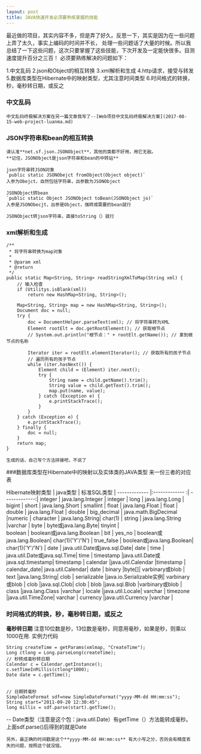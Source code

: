 ```yaml
---
layout: post
title: JAVA快速开发必须要熟练掌握的技能
---
```


最近做的项目，其实内容不多，但是弄了好久。反思一下，其实是因为在一些问题上弄了太久，事实上编码的时间并不长，
处理一些问题话了大量的时候。所以我总结了一下这些问题，这次只要掌握了这些技能，下次开发及一定能快很多。目测
速度提升百分之三百！
必须要熟练解决的问题如下：

1.中文乱码
2.json和Object的相互转换
3.xml解析和生成
4.http请求，接受与转发
5.数据库类型在Hibernate中的映射类型，尤其注意时间类型 6.时间格式的转换，秒，毫秒转日期，或反之



### 中文乱码
	中文乱码终极解决方案在另一篇文章我写了--[Web项目中文乱码终极解决方案](2017-08-15-web-project-luanma.md)
	
### JSON字符串和bean的相互转换

	请认准**net.sf.json.JSONObject**，其他的类都不好用，用它无敌。
	**记住，JSONObject是json字符串和bean的中转站**
	
	json字符串转JSON对象 
	`public static JSONObejct fromObject(Object object)`
	入参为Obejct，自然包括字符串，出参数为JSONObject
	
	JSONObject转bean
	`public static Object JSONObject toBean(JSONObject jo)`
	入参是JSONObecjt，出参是Object，强转成需要的bean就行
	
	JSONObject转json字符串，直接toString（）就行
	
### xml解析和生成


	/**
	 * 将字符串转换为map对象
	 * 
	 * @param xml
	 * @return
	 */
	public static Map<String, String> readStringXmlToMap(String xml) {
		// 输入检查
		if (Utilitys.isBlank(xml))
			return new HashMap<String, String>();

		Map<String, String> map = new HashMap<String, String>();
		Document doc = null;
		try {
			doc = DocumentHelper.parseText(xml); // 将字符串转为XML
			Element rootElt = doc.getRootElement(); // 获取根节点
			// System.out.println("根节点：" + rootElt.getName()); // 拿到根节点的名称

			Iterator iter = rootElt.elementIterator(); // 获取所有的孩子节点
			// 遍历所有的孩子节点
			while (iter.hasNext()) {
				Element child = (Element) iter.next();
				try {
					String name = child.getName().trim();
					String value = child.getText().trim();
					map.put(name, value);
				} catch (Exception e) {
					e.printStackTrace();
				}
			}
		} catch (Exception e) {
			e.printStackTrace();
		} finally {
			doc = null;
		}
		return map;
	}

	生成的话，自己写个方法拼接吧，不说了
	
###数据库类型在Hibernate中的映射以及实体类的JAVA类型
来一份三者的对应表


Hibernate映射类型 |	java类型		|   标准SQL类型
| -------------   |:-------------  :| -------------:|
integer			|	java.lang.Integer |	integer |
long			|	java.lang.Long	|	bigint |
short			|	java.lang.Short	|	smallint |
float			|	java.lang.Float	|	float |
double			|	java.lang.Float	|	double |
big_decimal		|	java.math.BigDecimal |numeric |
character		|	java.lang.String|	char(1) |
string			|	java.lang.String	|varchar    |
byte			|	byte或java.lang.Byte|	tinyint |    
boolean			|	boolean或java.lang.Boolean | 	bit |
yes_no    		|	boolean或java.lang.Boolean|	char(1)('Y'/'N')    |
true_false		|	boolean或java.lang.Boolean|	char(1)('Y'/'N')    |
date			|	java.util.Date或java.sql.Date|	date    |
time		|		java.util.Date或java.sql.Time|	time    |
timestamp	|java.util.Date或java.sql.timestamp|	timestamp   |
calendar	|java.util.Calendar	|timestamp  |
calendar_date|	java.util.Calendar|	date    |
binary	|byte[]|	varbinary或blob |
text	|java.lang.String|	clob    |
serializable	|java.io.Serializable实例|	varbinary或blob |
clob	|java.sql.Clob|	clob    |
blob	|java.sql.Blob	|varbinary或blob    |
class	|java.lang.Class	|varchar    |
locale	|java.util.Locale|	varchar |
timezone	|java.util.TimeZone|	varchar |
currency	|java.util.Currency	|varchar    |


### 时间格式的转换，秒，毫秒转日期，或反之
	
**毫秒转日期** 注意10位数是秒，13位数是毫秒，同意用毫秒，如果是秒，则乘以1000在用.
 实例力代码


    String createTime = getParams(xmlmap, "CreateTime");
    Long ctlong = Long.parseLong(createTime);
    // 秒转成毫秒转日期
    Calendar c = Calendar.getInstance();
    c.setTimeInMillis(ctlong*1000);
    Date date = c.getTime();
    
    
    // 日期转毫秒
    SimpleDateFormat sdf=new SimpleDateFormat("yyyy-MM-dd HH:mm:ss");
    String start="2011-09-20 12:30:45";
    long millis = sdf.parse(start).getTime();
	
	
--
	 Date类型（注意是这个包：java.util.Date）有getTime（）方法能转成毫秒。上面sdf.parse()后得到的就是Date

	另外，最正确的时间戳是这个**yyyy-MM-dd HH:mm:ss** 有大小写之分，否则会有精度丢失的问题，按照这个就没错。
